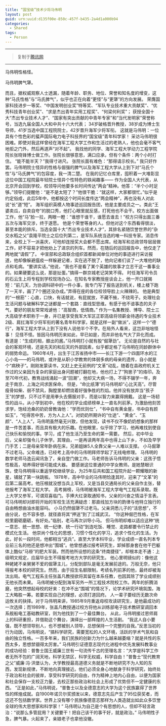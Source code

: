 ```yaml
---
title: “国宝级”技术少将马伟明
layout: post
guid: urn:uuid:d135f00e-850c-457f-b435-2a4d1a000b94
categories:
  - Shared
tags:
  - Person
---
```


---

> 复制于[腾讯网](http://news.qq.com/a/20111227/000529.htm)

---

马伟明性格怪。   

马伟明脾气犟。   

而且，据权威观察人士透漏，随着年龄、职务、地位、荣誉和知名度的增变，这种“马氏性格”与“马氏脾气”，似乎也正在向着“更怪”与“更犟”的方向发展。
荣膺国家科技进步一等奖、“中国发明创业奖”特等奖、“军队专业技术重大贡献奖”、“优秀科技青年创业奖”、“求是杰出青年实用工程奖”、“何梁何利奖”；
获授全国十大“杰出专业技术人才”、“国家有突出贡献的中青年专家”和“当代发明家”荣誉称号，当选九届全国人大和中共十六大代表；
34岁破格晋升教授，38岁成为博士生导师，41岁当选中国工程院院士，42岁晋升海军少将军衔。
这就是马伟明：一位具有个性色彩的蜚声国际电力电子科技界的“国宝级”青年科学家！
采访马伟明很困难。即使对我这样曾经在海军工程大学工作和生活过的老熟人，他也会毫不客气地拒之门外，然后再道声“对不起”。
我找他的同学、海军工程大学动力工程学院院长张晓锋博士做工作。张院长很够意思，满口应承，但有个条件：两个小时打住。
“能不能半天？”我得寸进尺。
张院长面有难色：“那得请示校长。”
我只好作罢。马伟明院士怪异的性格与倔强的脾气以及海军工程大学从上到下对“马氏个性”与“马氏脾气”的包容度，我一清二楚。
在我的记忆仓库里，囤积着一大堆彰显这位中国工程院最年轻院士怪异个性特色的轶闻趣事——
作为全国人大代表，从北京开会回到学校，校领导问他要多长时间传达“两会”精神。他答：“半个小时足够。”领导们提醒他：“是不是太短了？”他很干脆：“就这样，大家都很忙。”似乎是约定俗成，此后5年中，他都按这个时间长度传达“两会精神”，再也没有人对此说“长”道“短”。
海军组织英模人物事迹巡回报告团，他是主要成员之一。类此“王婆卖瓜，自卖自夸”的脱口秀，他打心眼里就反感，打死他也不会干。校方出面做工作，他“马”脸一拉，两眼一瞪：“谁想干谁干，谁愿去谁去！”校方只得出面三番五次与海军交涉，终于遂愿。
他是个荣誉等身的人。但他对这个东西看得很淡，甚至本能的排斥。当选全国十大“杰出专业技术人才”，其排名紧随饮誉世界的“杂交水稻之父”袁隆平院士之后位列第二，是军队系统当选的唯一科技专家。消息传来，全校上下一派喜庆，可他却连授奖大会都不愿出席。经海军和总政领导层层做工作，好不容易才把他劝上了进京的列车。然而，在随后的巡回报告中，他仅走了两地就“请假”了。
中宣部和总政联合组织首都新闻单位对他的事迹进行采访报道，他却像躲避瘟疫一样躲避记者，实在逃不脱了，他向记者们谈了一大堆他的缺点和毛病。“要讲实话，”他说，“我也不是看了某个英雄的故事才立志干这一番事业的。如果硬要这么说，那是扯蛋。”搞得一群京城老记哭笑不得。
时任海军司令员的石云生上将专程到学校现场办公。在知名专家教授座谈会上，他一开口就揭短：“前几天，为协调科研中的一件小事，我专门写了报告送到机关，楼上楼下跑了一天半，画了7个圈还没办成。”弄得在座的各位校领导脸上火辣辣的。
他是典型的“一根筋”：心直，口快，有话就说，有屁就放，不藏不掖，不绕弯子。处理社会生活问题与破解科学之谜都是一个套路：直线型思维。有感于他不谙事态的夫子气，要好的朋友常常戏谑他：“高智商，低情商。”
作为一名集教授、博导、院士三大高级学术职称于一身，并已是享受我军大军区正职高级将领薪金待遇的专业技术2级、肩扛海军少将军衔的著名青年科学家，就是这样一副“做派”，这样一个“德行”，海军工程大学从上到下没有人说他半个不字。在局外人看来，这岂非咄咄怪事！
见怪不怪。皆因马伟明历来如此，早已如是，而并非他名气大了异化而成。
有道是：“生成的相，酿出的酱。”马伟明打小就有股“倔犟劲”。
无论是自然的与社会的客观环境，还是先天的和后天的外部因素，似乎都定格了马伟明在同龄群体中的弱势命运。
1960年4月，出生于江苏省扬中市——长江下游一个四面环水的江心小岛——的马伟明，或许是从职小学教育的体弱多病的母亲的遗传，自小就是个“病秧子”。刚刚发蒙读书，又赶上史无前例的“文革”动乱，随着在县政府机关工作过的父亲因为复杂的家庭出身问题被打翻在地，他也打上了“狗崽子”的烙印。及至70年代初，教育战线涌起一波“回潮”，他却又大病一场，不得不辍学一年，奔走于南京、上海之间求医保命。
但是，“命比纸薄”的马伟明却“心比天高”。尽管瘦骨如柴、弱不禁风，胸膛里却燃烧着好强争胜的烈焰。他并没有放弃当“孩子王”的梦想，只不过不是用拳头去慑服对手，而是以智力来赢得拥戴。
这是一场韧性的战斗。从小学到初中，他在校的学业成绩榜单上一直名列前茅。为激励他刻苦求学，饱经沧桑的奶奶曾教诲他：“学而优则仕”，“书中自有黄金屋，书中自有颜如玉”，“吃得苦中苦，方为人上人”。对奶奶所期许的“仕途”、“黄金”、“玉颜”、“人上人”，马伟明虽然毫无兴致，但他发现，读书不仅不像奶奶想象的那样是一件苦差事，而且具有极大的乐趣。在他眼里，似乎除了学习，他再难找到使自己快乐和愉悦的事。学习，成了他生活乃至生命的第一需要。
然后，初中毕业后，父亲却强令儿子休学。其理由，一是再读两年高中也得上山下乡，不如及早学门手艺；二是母亲常年卧病在床，兄弟姐妹5人全靠父亲一人难以支撑。
小马倔犟不过老马。父命难违，已经考上高中的马伟明拜师学起了无线电修理。
马伟明的数学老师马逸云闻讯急了，亲自登门做工作。马老师告诉马伟明的父亲：这孩子悟性极高，培养得好很可能成大器。
要感谢这位普通的中学女教师。是她慧眼识珠，使马伟明得以重返学校继续学业，为25年后共和国工程院升起一颗耀眼的新星，铺就了第一块跳板。
1978年，高中毕业的马伟明恰逢其时，迎来了“文革”的后第二届高考。他压根就没想当兵上军校，又是当县交通局长的父亲自作主张，替他报考了海军工程大学。
高考揭榜，马伟明被海军工程大学电气工程系录取。既上大学又参军，可谓双喜临门。手捧大红录取通知书，父亲的兴奋之情溢于言表。可马伟明却对即将开始的军校生活充满疑虑：那直线加方块的韵律与他特立独行的自由畅想曲油水能容吗。
小马仍然倔犟不过老马。父亲洞悉儿子的“活思想”，不由分说，也不容多想，就径直将其“押送”到了江城武汉。
“你这种倔巴性格，在军校里磨砺磨砺，有好处。”临别，老马再次训导小马。
但马伟明却难以适应这种“统一意志、统一思想、统一纪律、统一行动”到连吃饭、睡觉、走路都要令行禁止的模式化生活。
他崇尚个性化的思想，习惯个性化的学习，追求个性化的生活。为此，好长一段时间，他都相当“逃兵”。直至大学本科毕业，学业成绩一直名列本专业前三名的他还是想冲出“围城”。他曾想通过报考研究生，卸掉那身套在他干巴躯体上酷似“马褂”的肥大军装。然而他所设想的这条“终南捷径”，却根本走不通：上级明文规定，应届毕业生不得报考地方大学的研究生。
他心里明镜似的：像他这种姥姥不亲舅舅不爱的倔犟主儿，分配到部队是毫无发展前途的。万般无奈，他只得报考本校的研究生。然而，由于招生名额限制，考绩名列前茅的他，最终却被淘汰出局。电气工程系主任张盖凡教授欲将其留在本系任教，也因其除了学业成绩别无他长而未果。
马伟明被分配到海军另外一所工程技术院校工作。两年的折腾消磨，他突然想起母校的好来：在冲不出“围城”的情况下，论学术研究环境氛围，海工大略胜一筹。若要实现自己的理想，必须打道回府。
人一辈子要经历无数次命运攸关的抉择。对于马伟明来讲，1985年9月重返母校攻读研究生，是他最成功的一次选择；而1989年，张盖凡教授通过校方将他从训练部电子技术教研室调回本系舰船电工基础教研室，则为他找到了一个最佳舞台。
从此，马伟明接过恩师肩上的科研重担，并借助这个舞台，演绎出一部辉煌的人生活剧。
“我这人自小要强，既不想领导别人，也不想被别人领导，总想保持一个完整的自我。”反思当初的行为动因，马伟明说，“搞科学研究，需要宽松的人文环境，活跃的学术气氛和自由的独立性格。一百多年来，我们民族的创新力为什么越来越萎缩？就是共性的东西太多，思想禁锢得太厉害。”
马伟明引证德意志现代化进程中优先发展科教事业的成功经验：普鲁士国王威廉三世有一句流传千古的至理名言：“大学是科学工作者无所不包的广阔天地，科学无禁区，科学无权威，科学自由！”普鲁士“现代教育之父”威廉·冯·洪堡认为，大学教授最高道德义务就是不断地研究不为人知的东西，发现新规律，不断地向真理接近。他们必须全身心地献身于科学研究，始终处于政治和社会的彼岸，享受科学研究的自由，作为精神上地内心自由，以便为国家和社会保存一支校正力量，去校正那些政治和社会上形成了优势但不一定健康的东西。
“正是如此，”马伟明说，“普鲁士以及全德意志的大学为这个民族赢得了世界性的辉煌成就。自1900年诺贝尔奖颁发以来，德意志先后产生了95位获奖者，而这还不包括数学家。世界上没有哪个民族像德意志那样为人类造就出如此众多饮誉全球的伟大思想家和科学家！”
马伟明认为自己是个有思想的人，但却不轻言政治：“说那么多管屁用？关键要干！把自己该干的事干好，就是政治。”
马伟明性子急，脾气暴。火起来了，亲娘老子也拿他没辙。
